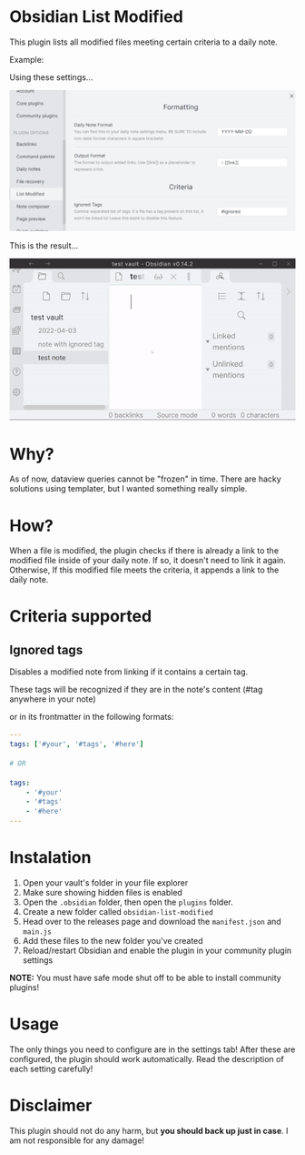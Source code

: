 # Obsidian List Modified

This plugin lists all modified files meeting certain criteria to a daily note.

Example:

Using these settings...

![plugin settings](preview/settings-preview.png)

This is the result...

![plugin demo gif](preview/obsidian-list-modified.gif)

# Why?

As of now, dataview queries cannot be "frozen" in time. There are hacky solutions using templater, but I wanted something really simple.

# How?

When a file is modified, the plugin checks if there is already a link to the modified file inside of your daily note. If so, it doesn't need to link it again. Otherwise, If this modified file meets the criteria, it appends a link to the daily note.

# Criteria supported

## Ignored tags

Disables a modified note from linking if it contains a certain tag.

These tags will be recognized if they are in the note's content (#tag anywhere in your note)

or in its frontmatter in the following formats:

```yaml
---
tags: ['#your', '#tags', '#here']

# OR

tags:
    - '#your'
    - '#tags'
    - '#here'
---
```

# Instalation

1. Open your vault's folder in your file explorer
2. Make sure showing hidden files is enabled
3. Open the `.obsidian` folder, then open the `plugins` folder.
4. Create a new folder called `obsidian-list-modified`
5. Head over to the releases page and download the `manifest.json` and `main.js`
6. Add these files to the new folder you've created
7. Reload/restart Obsidian and enable the plugin in your community plugin settings

**NOTE:** You must have safe mode shut off to be able to install community plugins!

# Usage

The only things you need to configure are in the settings tab! After these are configured, the plugin should work automatically. Read the description of each setting carefully!

# Disclaimer

This plugin should not do any harm, but **you should back up just in case**. I am not responsible for any damage!
